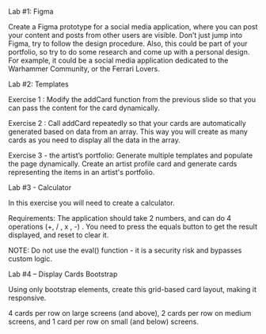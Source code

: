 Lab #1: Figma

Create a Figma prototype for a social media application, where you can post your
content and posts from other users are visible. Don’t just jump into Figma, try to follow
the design procedure.
Also, this could be part of your portfolio, so try to do some research and come up with
a personal design. For example, it could be a social media application dedicated to the
Warhammer Community, or the Ferrari Lovers.


Lab #2: Templates

Exercise 1 :
Modify the addCard function from the previous slide
so that you can pass the content for the card
dynamically.

Exercise 2 :
Call addCard repeatedly so that your cards are
automatically generated based on data from an array.
This way you will create as many cards as you need to
display all the data in the array.

Exercise 3 - the artist’s portfolio:
Generate multiple templates and populate the page
dynamically. Create an artist profile card and generate
cards representing the items in an artist's portfolio.


Lab #3 - Calculator

In this exercise you will need to create a
calculator.

Requirements:
The application should take 2 numbers, and
can do 4 operations (+, / , x , -) .
You need to press the equals button to get
the result displayed, and reset to clear it.

NOTE: Do not use the eval() function - it is a
security risk and bypasses custom logic.


Lab #4 – Display Cards Bootstrap

Using only bootstrap
elements, create this
grid-based card layout,
making it responsive.

4 cards per row on large
screens (and above),
2 cards per row on medium
screens, and 1 card per row
on small (and below) screens.